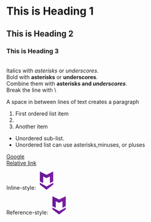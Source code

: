 # This is Heading 1
## This is Heading 2
### This is Heading 3
\
Italics with *asterisks* or _underscores_.\
Bold with **asterisks** or __underscores__.\
Combine them with **asterisks and _underscores_**.\
Break the line with \

A space in between lines of text creates a paragraph

  1. First ordered list item
  2. 
  3. Another item

* Unordered sub-list.
* Unordered list can use asterisks,minuses, or pluses

[Google](https://www.google.com)\
[Relative link](../main/assignment-02)

Inline-style: 
![alt text](https://github.com/adam-p/markdown-here/raw/master/src/common/images/icon48.png "Inline-style")


Reference-style: 
![alt text][logo]

[logo]: https://github.com/adam-p/markdown-here/raw/master/src/common/images/icon48.png "Reference-style"
